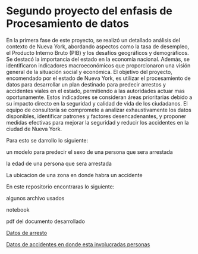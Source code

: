 # Segundo proyecto del enfasis de Procesamiento de datos

En la primera fase de este proyecto, se realizó un detallado análisis del contexto de Nueva York, abordando aspectos como la tasa de desempleo, el Producto Interno Bruto (PIB) y los desafíos geográficos y demográficos. Se destacó la importancia del estado en la economía nacional. Además, se identificaron indicadores macroeconómicos que proporcionaron una visión general de la situación social y económica. El objetivo del proyecto, encomendado por el estado de Nueva York, es utilizar el procesamiento de datos para desarrollar un plan destinado para predecir arrestos y accidentes viales en el estado, permitiendo a las autoridades actuar mas oportunamente. Estos indicadores se consideran áreas prioritarias debido a su impacto directo en la seguridad y calidad de vida de los ciudadanos. El equipo de consultoría se compromete a analizar exhaustivamente los datos disponibles, identificar patrones y factores desencadenantes, y proponer medidas efectivas para mejorar la seguridad y reducir los accidentes en la ciudad de Nueva York.

Para esto se darrollo lo siguiente:

un modelo para predecir el sexo de una persona que sera arrestada

la edad de una persona que sera arrestada

La ubicacion de una zona en donde habra un accidente

En este repositorio encontraras lo siguiente:

algunos archivo usados

notebook

pdf del documento desarrollado

[Datos de arresto](https://data.cityofnewyork.us/Public-Safety/NYPD-Arrests-Data-Historic-/8h9b-rp9u)

[Datos de accidentes en donde esta involucradas personas](https://data.cityofnewyork.us/Public-Safety/Motor-Vehicle-Collisions-Person/f55k-p6yu)
